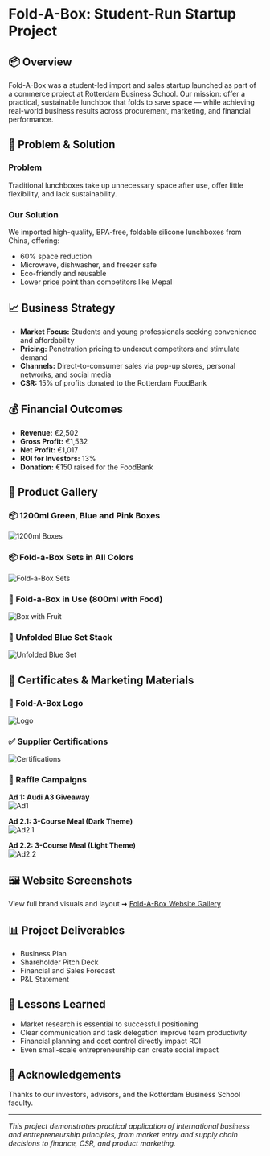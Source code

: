 # Fold-A-Box: Student-Run Startup Project

## 📦 Overview
Fold-A-Box was a student-led import and sales startup launched as part of a commerce project at Rotterdam Business School. Our mission: offer a practical, sustainable lunchbox that folds to save space — while achieving real-world business results across procurement, marketing, and financial performance.

## 🎯 Problem & Solution
### Problem
Traditional lunchboxes take up unnecessary space after use, offer little flexibility, and lack sustainability.

### Our Solution
We imported high-quality, BPA-free, foldable silicone lunchboxes from China, offering:
- 60% space reduction
- Microwave, dishwasher, and freezer safe
- Eco-friendly and reusable
- Lower price point than competitors like Mepal

## 📈 Business Strategy
- **Market Focus:** Students and young professionals seeking convenience and affordability
- **Pricing:** Penetration pricing to undercut competitors and stimulate demand
- **Channels:** Direct-to-consumer sales via pop-up stores, personal networks, and social media
- **CSR:** 15% of profits donated to the Rotterdam FoodBank

## 💰 Financial Outcomes
- **Revenue:** €2,502
- **Gross Profit:** €1,532
- **Net Profit:** €1,017
- **ROI for Investors:** 13%
- **Donation:** €150 raised for the FoodBank

## 📸 Product Gallery

### 📦 1200ml Green, Blue and Pink Boxes
![1200ml Boxes](./01_1200ml_Green_Blue_Pink.jpg)

### 📦 Fold-a-Box Sets in All Colors
![Fold-a-Box Sets](./02_FoldABox_Sets_Green_Blue_Pink.jpg)

### 🍓 Fold-a-Box in Use (800ml with Food)
![Box with Fruit](./03_800ml_Green_Box_With_Food.jpg)

### 🔄 Unfolded Blue Set Stack
![Unfolded Blue Set](./04_Unfolded_Blue_Set.jpg)

## 🏅 Certificates & Marketing Materials

### 🔖 Fold-A-Box Logo
![Logo](./01_Foldabox_Logo.jpg)

### ✅ Supplier Certifications
![Certifications](./02_Supplier_Certifications.jpg)

### 🎯 Raffle Campaigns

**Ad 1: Audi A3 Giveaway**  
![Ad1](./03_Raffle_Ad_Audi_A3.jpg)

**Ad 2.1: 3-Course Meal (Dark Theme)**  
![Ad2.1](./04_Raffle_Ad_Euromast_1.jpg)

**Ad 2.2: 3-Course Meal (Light Theme)**  
![Ad2.2](./05_Raffle_Ad_Euromast_2.jpg)

## 🖼️ Website Screenshots
View full brand visuals and layout ➜ [Fold-A-Box Website Gallery](./gallery/README.md)

## 📊 Project Deliverables
- Business Plan
- Shareholder Pitch Deck
- Financial and Sales Forecast
- P&L Statement

## 🧠 Lessons Learned
- Market research is essential to successful positioning
- Clear communication and task delegation improve team productivity
- Financial planning and cost control directly impact ROI
- Even small-scale entrepreneurship can create social impact

## 🙌 Acknowledgements
Thanks to our investors, advisors, and the Rotterdam Business School faculty.

---

*This project demonstrates practical application of international business and entrepreneurship principles, from market entry and supply chain decisions to finance, CSR, and product marketing.*
